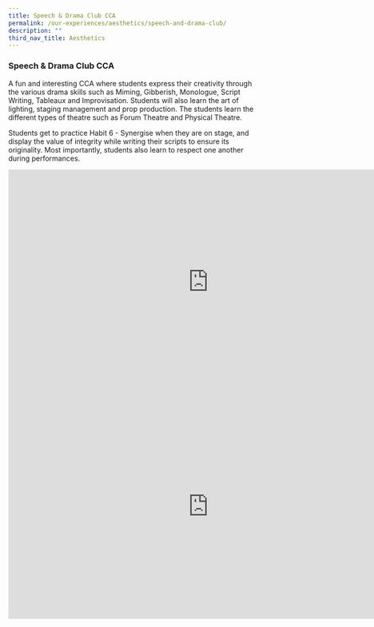 ```yaml
---
title: Speech & Drama Club CCA
permalink: /our-experiences/aesthetics/speech-and-drama-club/
description: ""
third_nav_title: Aesthetics
---
```

### **Speech &amp; Drama Club CCA**
A fun and interesting CCA where students express their creativity through the various drama skills such as Miming, Gibberish, Monologue, Script Writing, Tableaux and Improvisation. Students will also learn the art of lighting, staging management and prop production. The students learn the different types of theatre such as Forum Theatre and Physical Theatre.

Students get to practice Habit 6 - Synergise when they are on stage, and display the value of integrity while writing their scripts to ensure its originality. Most importantly, students also learn to respect one another during performances.

<iframe allowfullscreen="" allow="accelerometer; autoplay; clipboard-write; encrypted-media; gyroscope; picture-in-picture; web-share" frameborder="0" title="Speech and Drama CCA promo video" src="https://www.youtube.com/embed/8coDuefgstg" height="450" width="800"></iframe>

<iframe allowfullscreen="true" height="450" width="800" frameborder="0" src="https://docs.google.com/presentation/d/e/2PACX-1vSySnJW8KIzHE8Y20CMdZHpeY5R72llyH91cyODgGZupOJvlwrOKBt_skYAWjcbT9CkjHhlqx17deh1/embed?start=false&amp;loop=false&amp;delayms=3000"></iframe>